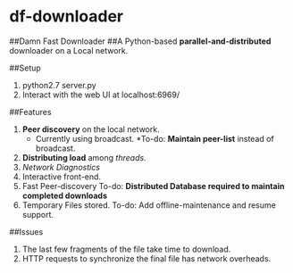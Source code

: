 # df-downloader
##Damn Fast Downloader
##A Python-based **parallel-and-distributed** downloader on a Local network. 

##Setup
1. python2.7 server.py
2. Interact with the web UI at localhost:6969/

##Features
1. **Peer discovery** on the local network.
    * Currently using broadcast.
    *To-do: **Maintain peer-list** instead of broadcast.
2. **Distributing load** among *threads*.
3. *Network Diagnostics*
4. Interactive front-end.
5. Fast Peer-discovery
    To-do: **Distributed Database required to maintain completed downloads**
6. Temporary Files stored. To-do: Add offline-maintenance and resume support.

##Issues

1. The last few fragments of the file take time to download.
2. HTTP requests to synchronize the final file has network overheads. 
